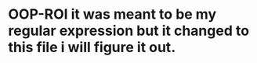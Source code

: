 # OOP-ROI it was meant to be my regular expression but it changed to this file i will figure it out.
